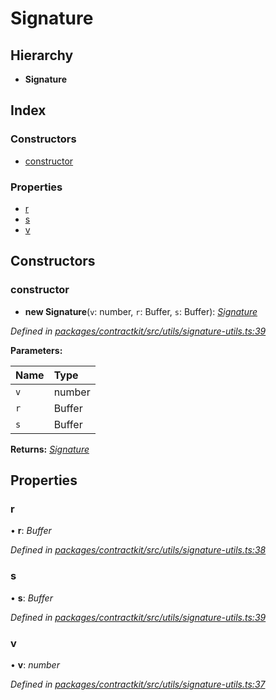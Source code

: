# Signature

## Hierarchy

* **Signature**

## Index

### Constructors

* [constructor](../classes/_utils_signature_utils_.signature.md#constructor)

### Properties

* [r](../classes/_utils_signature_utils_.signature.md#r)
* [s](../classes/_utils_signature_utils_.signature.md#s)
* [v](../classes/_utils_signature_utils_.signature.md#v)

## Constructors

### constructor

+ **new Signature**\(`v`: number, `r`: Buffer, `s`: Buffer\): [_Signature_](../classes/_utils_signature_utils_.signature.md)

_Defined in_ [_packages/contractkit/src/utils/signature-utils.ts:39_](https://github.com/celo-org/celo-monorepo/blob/master/packages/contractkit/src/utils/signature-utils.ts#L39)

**Parameters:**

| Name | Type |
| :--- | :--- |
| `v` | number |
| `r` | Buffer |
| `s` | Buffer |

**Returns:** [_Signature_](../classes/_utils_signature_utils_.signature.md)

## Properties

### r

• **r**: _Buffer_

_Defined in_ [_packages/contractkit/src/utils/signature-utils.ts:38_](https://github.com/celo-org/celo-monorepo/blob/master/packages/contractkit/src/utils/signature-utils.ts#L38)

### s

• **s**: _Buffer_

_Defined in_ [_packages/contractkit/src/utils/signature-utils.ts:39_](https://github.com/celo-org/celo-monorepo/blob/master/packages/contractkit/src/utils/signature-utils.ts#L39)

### v

• **v**: _number_

_Defined in_ [_packages/contractkit/src/utils/signature-utils.ts:37_](https://github.com/celo-org/celo-monorepo/blob/master/packages/contractkit/src/utils/signature-utils.ts#L37)

